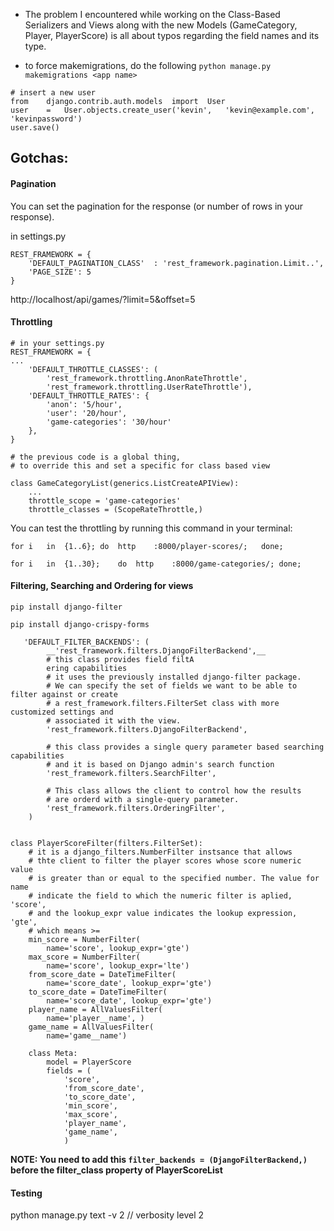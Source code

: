 - The problem I encountered while working on the Class-Based Serializers and Views along with the new Models (GameCategory, Player, PlayerScore) is all about typos regarding the field names and its type.

- to force makemigrations, do the following `python manage.py makemigrations <app name>`


```
# insert a new user
from	django.contrib.auth.models	import	User	
user	=	User.objects.create_user('kevin',	'kevin@example.com',	'kevinpassword')		
user.save()
```

## Gotchas:


#### Pagination
You can set the pagination for the response (or number of rows in your response).

in settings.py
```
REST_FRAMEWORK = {
	'DEFAULT_PAGINATION_CLASS'	: 'rest_framework.pagination.Limit..',
	'PAGE_SIZE': 5
}
```
http://localhost/api/games/?limit=5&offset=5


#### Throttling

```
# in your settings.py
REST_FRAMEWORK = {
...
	'DEFAULT_THROTTLE_CLASSES': (
	    'rest_framework.throttling.AnonRateThrottle',
	    'rest_framework.throttling.UserRateThrottle'),
	'DEFAULT_THROTTLE_RATES': {
	    'anon': '5/hour',
	    'user': '20/hour',
	    'game-categories': '30/hour'
	},
}

# the previous code is a global thing,
# to override this and set a specific for class based view

class GameCategoryList(generics.ListCreateAPIView):
	...
	throttle_scope = 'game-categories'
	throttle_classes = (ScopeRateThrottle,)
```

You can test the throttling by running this command in your terminal:

```
for	i	in	{1..6};	do	http	:8000/player-scores/;	done;

for	i	in	{1..30};	do	http	:8000/game-categories/;	done;
```

####  Filtering, Searching and Ordering for views

`pip install django-filter`

`pip install django-crispy-forms`


```
   'DEFAULT_FILTER_BACKENDS': (
   		__'rest_framework.filters.DjangoFilterBackend',__
        # this class provides field filtA
        ering capabilities
        # it uses the previously installed django-filter package.
        # We can specify the set of fields we want to be able to filter against or create
        # a rest_framework.filters.FilterSet class with more customized settings and
        # associated it with the view.
        'rest_framework.filters.DjangoFilterBackend',

        # this class provides a single query parameter based searching capabilities
        # and it is based on Django admin's search function
        'rest_framework.filters.SearchFilter',

        # This class allows the client to control how the results
        # are orderd with a single-query parameter.
        'rest_framework.filters.OrderingFilter',
    )
```

```

class PlayerScoreFilter(filters.FilterSet):
    # it is a django_filters.NumberFilter instsance that allows
    # thte client to filter the player scores whose score numeric value 
    # is greater than or equal to the specified number. The value for name
    # indicate the field to which the numeric filter is aplied, 'score',
    # and the lookup_expr value indicates the lookup expression, 'gte', 
    # which means >=
    min_score = NumberFilter(
        name='score', lookup_expr='gte')
    max_score = NumberFilter(
        name='score', lookup_expr='lte')
    from_score_date = DateTimeFilter(
        name='score_date', lookup_expr='gte')
    to_score_date = DateTimeFilter(
        name='score_date', lookup_expr='gte')
    player_name = AllValuesFilter(
        name='player__name', )
    game_name = AllValuesFilter(
        name='game__name')

    class Meta:
        model = PlayerScore
        fields = (
            'score',
            'from_score_date',
            'to_score_date',
            'min_score',
            'max_score',
            'player_name',
            'game_name',
            )
```

__NOTE: You need to add this `filter_backends = (DjangoFilterBackend,)` before the filter_class property of PlayerScoreList__



#### Testing

python manage.py text -v 2 // verbosity level 2